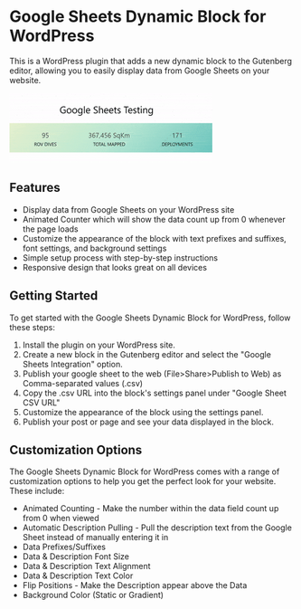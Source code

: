 # Google Sheets Dynamic Block for WordPress #
This is a WordPress plugin that adds a new dynamic block to the Gutenberg editor, allowing you to easily display data from Google Sheets on your website.

![](https://github.com/nlannon27/Wordpress-Google-Sheets-Integration/blob/main/assets/google-sheets-cropped.gif)

## Features ##
* Display data from Google Sheets on your WordPress site
* Animated Counter which will show the data count up from 0 whenever the page loads
* Customize the appearance of the block with text prefixes and suffixes, font settings, and background settings
* Simple setup process with step-by-step instructions
* Responsive design that looks great on all devices

## Getting Started ##
To get started with the Google Sheets Dynamic Block for WordPress, follow these steps:
1. Install the plugin on your WordPress site.
2. Create a new block in the Gutenberg editor and select the "Google Sheets Integration" option.
3. Publish your google sheet to the web (File>Share>Publish to Web) as Comma-separated values (.csv)
4. Copy the .csv URL into the block's settings panel under "Google Sheet CSV URL"
5. Customize the appearance of the block using the settings panel.
6. Publish your post or page and see your data displayed in the block.

## Customization Options ##
The Google Sheets Dynamic Block for WordPress comes with a range of customization options to help you get the perfect look for your website. These include:
* Animated Counting - Make the number within the data field count up from 0 when viewed
* Automatic Description Pulling - Pull the description text from the Google Sheet instead of manually entering it in
* Data Prefixes/Suffixes
* Data & Description Font Size
* Data & Description Text Alignment
* Data & Description Text Color
* Flip Positions - Make the Description appear above the Data
* Background Color (Static or Gradient)
